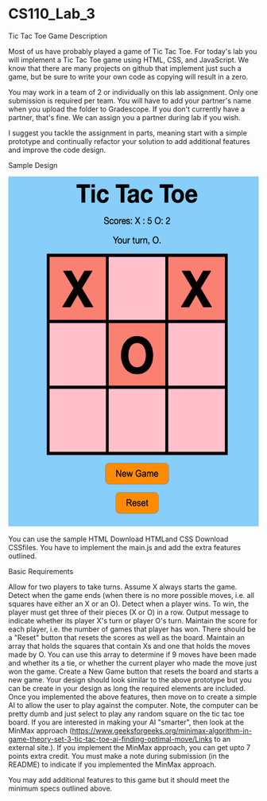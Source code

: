 # CS110_Lab_3
Tic Tac Toe Game
Description

Most of us have probably played a game of Tic Tac Toe. For today's lab you will implement a Tic Tac Toe game using HTML, CSS, and JavaScript. We know that there are many projects on github that implement just such a game, but be sure to write your own code as copying will result in a zero. 

You may work in a team of 2 or individually on this lab assignment. Only one submission is required per team. You will have to add your partner's name when you upload the folder to Gradescope. If you don't currently have a partner, that's fine. We can assign you a partner during lab if you wish. 

I suggest you tackle the assignment in parts, meaning start with a simple prototype and continually refactor your solution to add additional features and improve the code design. 

Sample Design

<img src="Tic_Tac_Toe.png" alt="Tic Tac Toe Image" width="883" height="703">

You can use the sample HTML Download HTMLand CSS Download CSSfiles. You have to implement the main.js and add the extra features outlined.  



Basic Requirements

Allow for two players to take turns. Assume X always starts the game. 
Detect when the game ends (when there is no more possible moves, i.e. all squares have either an X or an O). 
Detect when a player wins. To win, the player must get three of their pieces (X or O) in a row.
Output message to indicate whether its player X's turn or player O's turn. 
Maintain the score for each player, i.e. the number of games that player has won. There should be a "Reset" button that resets the scores as well as the board. 
Maintain an array that holds the squares that contain Xs and one that holds the moves made by O. You can use this array to determine if 9 moves have been made and whether its a tie, or whether the current player who made the move just won the game. 
Create a New Game button that resets the board and starts a new game. 
Your design should look similar to the above prototype but you can be create in your design as long the required elements are included. 
Once you implemented the above features, then move on to create a simple AI to allow the user to play against the computer. Note, the computer can be pretty dumb and just select to play any random square on the tic tac toe board. If you are interested in making your AI "smarter", then look at the MinMax approach (https://www.geeksforgeeks.org/minimax-algorithm-in-game-theory-set-3-tic-tac-toe-ai-finding-optimal-move/Links to an external site.). If you implement the MinMax approach, you can get upto 7 points extra credit. You must make a note during submission (in the README) to indicate if you implemented the MinMax approach. 

 

You may add additional features to this game but it should meet the minimum specs outlined above. 
